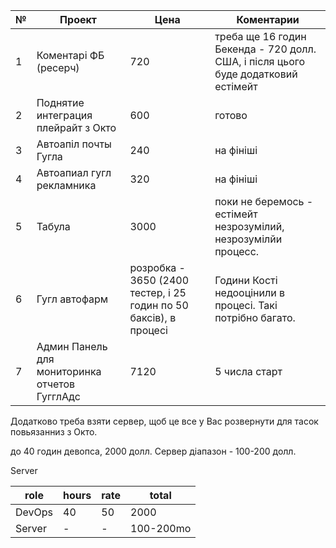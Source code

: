 
| №   | Проект                                        | Цена                                                                | Коментарии                                                                          |
| --- | --------------------------------------------- | ------------------------------------------------------------------- | ----------------------------------------------------------------------------------- |
| 1   | Коментарі ФБ (ресерч)                         | 720                                                                 | треба ще 16 годин Бекенда -   720 долл. США, і після цього буде додатковий естімейт |
| 2   | Поднятие интеграция плейрайт з Окто           | 600                                                                 | готово                                                                              |
| 3   | Автоапіл почты Гугла                          | 240                                                                 | на фініші                                                                           |
| 4   | Автоапиал гугл рекламника                     | 320                                                                 | на фініші                                                                           |
| 5   | Табула                                        | 3000                                                                | поки не беремось  - естімейт незрозумілий, незрозумілйи процесс.                    |
| 6   | Гугл автофарм                                 | розробка  - 3650 (2400 тестер, і 25 годин по 50 баксів),  в процесі | Години Кості недооцінили в процесі. Такі потрібно багато.                           |
| 7   | Админ Панель для мониторинка отчетов ГугглАдс | 7120                                                                | 5 числа старт                                                                       |

Додатково треба взяти сервер, щоб це все у Вас розвернути для тасок повьязанниз з Окто.

до 40 годин девопса, 2000 долл. 
Сервер діапазон - 100-200 долл. 

Server

| role   | hours | rate | total     |
| ------ | ----- | ---- | --------- |
| DevOps | 40    | 50   | 2000      |
| Server | -     | -    | 100-200mo |
